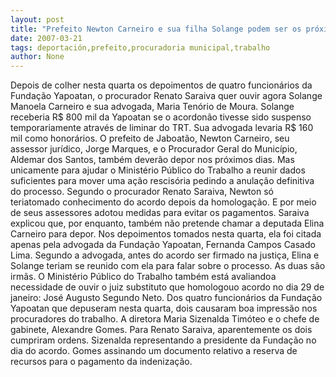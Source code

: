 ```yaml
---
layout: post
title: "Prefeito Newton Carneiro e sua filha Solange podem ser os próximos a depor na procuradoria do Trabalho"
date: 2007-03-21
tags: deportación,prefeito,procuradoria municipal,trabalho
author: None
---
```

Depois de colher nesta quarta os depoimentos de quatro funcionários da Fundação Yapoatan, o procurador Renato Saraiva quer ouvir agora Solange Manoela Carneiro e sua advogada, Maria Tenório de Moura.
Solange receberia R$ 800 mil da Yapoatan se o acordonão tivesse sido suspenso temporariamente através de liminar do TRT. Sua advogada levaria R$ 160 mil como honorários.
O prefeito de Jaboatão, Newton Carneiro, seu assessor jurídico, Jorge Marques, e o Procurador Geral do Município, Aldemar dos Santos, também deverão depor nos próximos dias.
Mas unicamente para ajudar o Ministério Público do Trabalho a reunir dados suficientes para mover uma ação rescisória pedindo a anulação definitiva do processo.
Segundo o procurador Renato Saraiva, Newton só teriatomado conhecimento do acordo depois da homologação. E por meio de seus assessores adotou medidas para evitar os pagamentos.
Saraiva explicou que, por enquanto, também não pretende chamar a deputada Elina Carneiro para depor. Nos depoimentos tomados nesta quarta, ela foi citada apenas pela advogada da Fundação Yapoatan, Fernanda Campos Casado Lima. 
Segundo a advogada, antes do acordo ser firmado na justiça, Elina e Solange teriam se reunido com ela para falar sobre o processo. As duas são irmãs.
O Ministério Público do Trabalho também está avaliandoa necessidade de ouvir o juiz substituto que homologouo acordo no dia 29 de janeiro: José Augusto Segundo Neto.
Dos quatro funcionários da Fundação Yapoatan que depuseram nesta quarta, dois causaram boa impressão nos procuradores do trabalho. A diretora Maria Sizenalda Timóteo e o chefe de gabinete, Alexandre Gomes.
Para Renato Saraiva, aparentemente os dois cumpriram ordens. Sizenalda representando a presidente da Fundação no dia do acordo. Gomes assinando um documento relativo a reserva de recursos para o pagamento da indenização. 